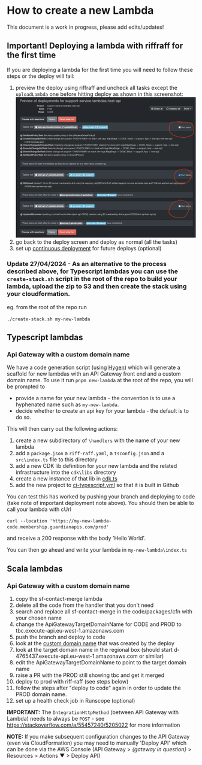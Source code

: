 # How to create a new Lambda
This document is a work in progress, please add edits/updates!

## Important! Deploying a lambda with riffraff for the first time
If you are deploying a lambda for the first time you will need to follow these steps or the deploy will fail:
1. preview the deploy using riffraff and uncheck all tasks except the `uploadLambda` one before hitting deploy as shown in this screenshot:
![riff raff screenshot](./riff-raff.png)
1. go back to the deploy screen and deploy as normal (all the tasks)
1. set up [continuous deployment](https://riffraff.gutools.co.uk/deployment/continuous) for future deploys (optional)
### Update 27/04/2024 - As an alternative to the process described above, for Typescript lambdas you can use the `create-stack.sh` script in the root of the repo to build your lambda, upload the zip to S3 and then create the stack using your cloudformation.
eg. from the root of the repo run

```./create-stack.sh my-new-lambda```

## Typescript lambdas
### Api Gateway with a custom domain name
We have a code generation script (using [Hygen](https://www.hygen.io/)) which will generate a scaffold for new lambdas 
with an API Gateway front end and a custom domain name. To use it run `pnpm new-lambda` at the root of the repo, you will be prompted to 
- provide a name for 
your new lambda - the convention is to use a hyphenated name such as `my-new-lambda`.
- decide whether to create an api key for your lambda - the default is to do so.

This will then carry out the following actions:
1. create a new subdirectory of `\handlers` with the name of your new lambda
1. add a `package.json` a `riff-raff.yaml`, a `tsconfig.json` and a `src\index.ts` file to this directory
1. add a new CDK lib definition for your new lambda and the related infrastructure into the `cdk\libs` directory
1. create a new instance of that lib in [cdk.ts](https://github.com/guardian/support-service-lambdas/blob/1d30b16d34554d780f2e21018bf7ab6ac02209e4/cdk/bin/cdk.ts)
1. add the new project to [ci-typescript.yml](https://github.com/guardian/support-service-lambdas/blob/647299d94b471d0065030bce692a4631078346bb/.github/workflows/ci-typescript.yml)
so that it is built in Github

You can test this has worked by pushing your branch and deploying to code (take note of important deployment note above).
You should then be able to call your lambda with cUrl 
```shell
curl --location 'https://my-new-lambda-code.membership.guardianapis.com/prod'
```
and receive a 200 response with the body 'Hello World'.

You can then go ahead and write your lambda in `my-new-lambda\index.ts`


## Scala lambdas
### Api Gateway with a custom domain name
1. copy the sf-contact-merge lambda
1. delete all the code from the handler that you don't need
1. search and replace all sf-contact-merge in the code/packages/cfn with your chosen name
1. change the ApiGatewayTargetDomainName for CODE and PROD to tbc.execute-api.eu-west-1.amazonaws.com
1. push the branch and deploy to code
1. look at the [custom domain name](https://eu-west-1.console.aws.amazon.com/apigateway/home?region=eu-west-1#/custom-domain-names) that was created by the deploy
1. look at the target domain name in the regional box (should start d-4765437.execute-api.eu-west-1.amazonaws.com or similar)
1. edit the ApiGatewayTargetDomainName to point to the target domain name
1. raise a PR with the PROD still showing tbc and get it merged
1. deploy to prod with riff-raff (see steps below)
1. follow the steps after "deploy to code" again in order to update the PROD domain name.
1. set up a health check job in Runscope (optional)

**IMPORTANT:** The `IntegrationHttpMethod` (between API Gateway with Lambda) needs to always be `POST` - see https://stackoverflow.com/a/55457240/5205022 for more information

**NOTE:** If you make subsequent configuration changes to the API Gateway (even via CloudFormation) you may need to manually 'Deploy API' which can be done via the AWS Console (API Gateway > _{gateway in question}_ > Resources > Actions ▼ > Deploy API)


